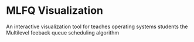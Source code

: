 # MLFQ Visualization

An interactive visualization tool for teaches operating systems students the Multilevel feeback queue scheduling algorithm
